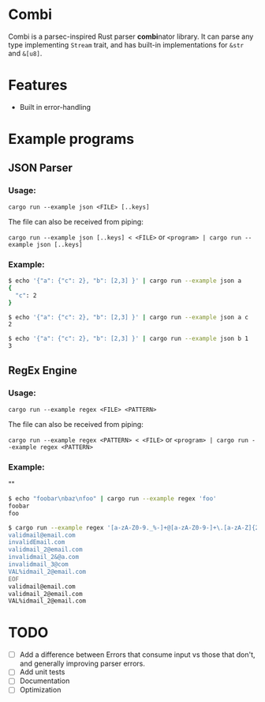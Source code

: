 # Combi
Combi is a parsec-inspired Rust parser **combi**nator library. 
It can parse any type implementing `Stream` trait, and has built-in implementations for `&str` and `&[u8]`.

# Features
- Built in error-handling

# Example programs

## JSON Parser
### Usage:

`cargo run --example json <FILE> [..keys]`

The file can also be received from piping:

`cargo run --example json [..keys] < <FILE>` or `<program> | cargo run --example json [..keys]`


### Example:
```bash
$ echo '{"a": {"c": 2}, "b": [2,3] }' | cargo run --example json a
{
  "c": 2
}

$ echo '{"a": {"c": 2}, "b": [2,3] }' | cargo run --example json a c
2

$ echo '{"a": {"c": 2}, "b": [2,3] }' | cargo run --example json b 1
3
```

## RegEx Engine
### Usage:
`cargo run --example regex <FILE> <PATTERN>`

The file can also be received from piping:

`cargo run --example regex <PATTERN> < <FILE>` or `<program> | cargo run --example regex <PATTERN>`

### Example:

""
```bash
$ echo "foobar\nbaz\nfoo" | cargo run --example regex 'foo'
foobar
foo

$ cargo run --example regex '[a-zA-Z0-9._%-]+@[a-zA-Z0-9-]+\.[a-zA-Z]{2,4}' <<EOF
validmail@email.com
invalidEmail.com
validmail_2@email.com
invalidmail_2&@a.com
invalidmail_3@com
VAL%idmail_2@email.com
EOF
validmail@email.com
validmail_2@email.com
VAL%idmail_2@email.com
```

# TODO
- [ ] Add a difference between Errors that consume input vs those that don't, and generally improving parser errors.
- [ ] Add unit tests
- [ ] Documentation
- [ ] Optimization
